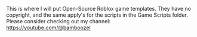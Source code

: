 This is where I will put Open-Source Roblox game templates. They have no copyright, and the same apply's for the scripts in the Game Scripts folder. Please consider checking out my channel:
https://youtube.com/@bamboozel